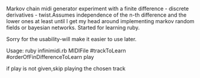 Markov chain midi generator experiment with a finite difference - discrete derivatives - twist.Assumes independence of the n-th difference and the lower ones at least until I get my head around implementing markov random fields or bayesian networks.
Started for learning ruby.

Sorry for the usability-will make it easier to use later.

Usage:
ruby infinimidi.rb MIDIFile #trackToLearn #orderOfFinDifferenceToLearn play

if play is not given,skip playing the chosen track